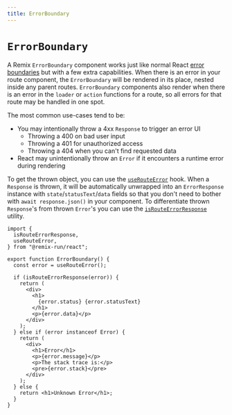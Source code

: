 ```yaml
---
title: ErrorBoundary
---
```


# `ErrorBoundary`

A Remix `ErrorBoundary` component works just like normal React [error boundaries][error-boundaries] but with a few extra capabilities. When there is an error in your route component, the `ErrorBoundary` will be rendered in its place, nested inside any parent routes. `ErrorBoundary` components also render when there is an error in the `loader` or `action` functions for a route, so all errors for that route may be handled in one spot.

The most common use-cases tend to be:

- You may intentionally throw a 4xx `Response` to trigger an error UI
  - Throwing a 400 on bad user input
  - Throwing a 401 for unauthorized access
  - Throwing a 404 when you can't find requested data
- React may unintentionally throw an `Error` if it encounters a runtime error during rendering

To get the thrown object, you can use the [`useRouteError`][use-route-error] hook. When a `Response` is thrown, it will be automatically unwrapped into an `ErrorResponse` instance with `state`/`statusText`/`data` fields so that you don't need to bother with `await response.json()` in your component. To differentiate thrown `Response`'s from thrown `Error`'s you can use the [`isRouteErrorResponse`][is-route-error-response] utility.

```tsx
import {
  isRouteErrorResponse,
  useRouteError,
} from "@remix-run/react";

export function ErrorBoundary() {
  const error = useRouteError();

  if (isRouteErrorResponse(error)) {
    return (
      <div>
        <h1>
          {error.status} {error.statusText}
        </h1>
        <p>{error.data}</p>
      </div>
    );
  } else if (error instanceof Error) {
    return (
      <div>
        <h1>Error</h1>
        <p>{error.message}</p>
        <p>The stack trace is:</p>
        <pre>{error.stack}</pre>
      </div>
    );
  } else {
    return <h1>Unknown Error</h1>;
  }
}
```

[error-boundaries]: https://react.dev/reference/react/Component#catching-rendering-errors-with-an-error-boundary
[use-route-error]: ../hooks/use-route-error
[is-route-error-response]: ../utils/is-route-error-response
